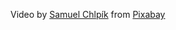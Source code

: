 Video by <a href="https://pixabay.com/users/samuelchlpik-8650088/?utm_source=link-attribution&utm_medium=referral&utm_campaign=video&utm_content=49834">Samuel Chlpík</a> from <a href="https://pixabay.com//?utm_source=link-attribution&utm_medium=referral&utm_campaign=video&utm_content=49834">Pixabay</a>
